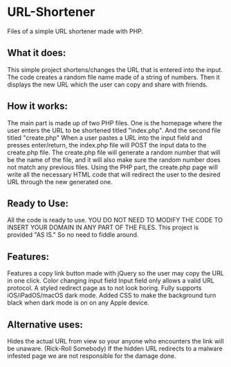 # URL-Shortener
Files of a simple URL shortener made with PHP.

What it does:
---------------
This simple project shortens/changes the URL that is entered into the input. The code creates a random file name made of a string of numbers.
Then it displays the new URL which the user can copy and share with friends.

How it works:
---------------
The main part is made up of two PHP files. One is the homepage where the user enters the URL to be shortened titled "index.php". And the second file titled "create.php"
When a user pastes a URL into the input field and presses enter/return, the index.php file will POST the input data to the create.php file.
The create.php file will generate a random number that will be the name of the file, and it will also make sure the random number does not match any previous files.
Using the PHP part, the create.php page will write all the necessary HTML code that will redirect the user to the desired URL through the new generated one.

Ready to Use:
----------------
All the code is ready to use. YOU DO NOT NEED TO MODIFY THE CODE TO INSERT YOUR DOMAIN IN ANY PART OF THE FILES. This project is provided "AS IS." So no need to fiddle around.

Features:
--------------
Features a copy link button made with jQuery so the user may copy the URL in one click.
Color changing input field
Input field only allows a valid URL protocol.
A styled redirect page as to not look boring.
Fully supports iOS/iPadOS/macOS dark mode. Added CSS to make the background turn black when dark mode is on on any Apple device.

Alternative uses:
-----------------
Hides the actual URL from view so your anyone who encounters the link will be unaware. (Rick-Roll Somebody)
If the hidden URL redirects to a malware infested page we are not responsible for the damage done.
